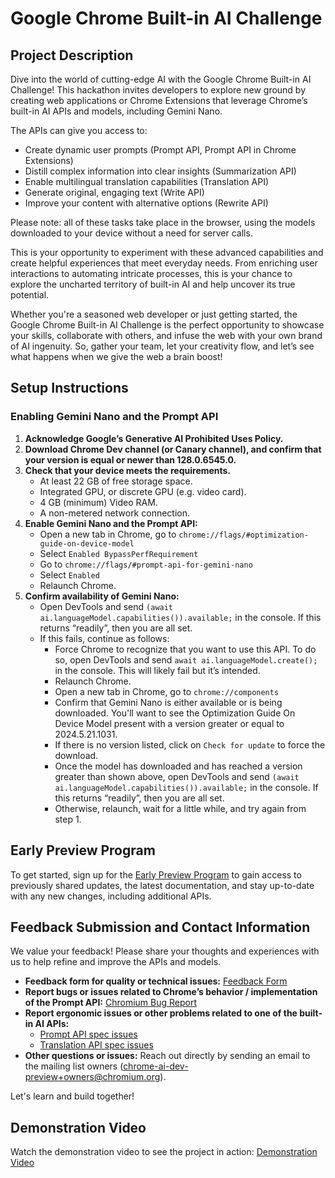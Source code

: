 # Google Chrome Built-in AI Challenge

## Project Description

Dive into the world of cutting-edge AI with the Google Chrome Built-in AI Challenge! This hackathon invites developers to explore new ground by creating web applications or Chrome Extensions that leverage Chrome’s built-in AI APIs and models, including Gemini Nano.

The APIs can give you access to:
- Create dynamic user prompts (Prompt API, Prompt API in Chrome Extensions)
- Distill complex information into clear insights (Summarization API)
- Enable multilingual translation capabilities (Translation API)
- Generate original, engaging text (Write API)
- Improve your content with alternative options (Rewrite API)

Please note: all of these tasks take place in the browser, using the models downloaded to your device without a need for server calls.

This is your opportunity to experiment with these advanced capabilities and create helpful experiences that meet everyday needs. From enriching user interactions to automating intricate processes, this is your chance to explore the uncharted territory of built-in AI and help uncover its true potential.

Whether you're a seasoned web developer or just getting started, the Google Chrome Built-in AI Challenge is the perfect opportunity to showcase your skills, collaborate with others, and infuse the web with your own brand of AI ingenuity. So, gather your team, let your creativity flow, and let’s see what happens when we give the web a brain boost!

## Setup Instructions

### Enabling Gemini Nano and the Prompt API

1. **Acknowledge Google’s Generative AI Prohibited Uses Policy.**
2. **Download Chrome Dev channel (or Canary channel), and confirm that your version is equal or newer than 128.0.6545.0.**
3. **Check that your device meets the requirements.**
   - At least 22 GB of free storage space.
   - Integrated GPU, or discrete GPU (e.g. video card).
   - 4 GB (minimum) Video RAM.
   - A non-metered network connection.
4. **Enable Gemini Nano and the Prompt API:**
   - Open a new tab in Chrome, go to `chrome://flags/#optimization-guide-on-device-model`
   - Select `Enabled BypassPerfRequirement`
   - Go to `chrome://flags/#prompt-api-for-gemini-nano`
   - Select `Enabled`
   - Relaunch Chrome.
5. **Confirm availability of Gemini Nano:**
   - Open DevTools and send `(await ai.languageModel.capabilities()).available;` in the console. If this returns “readily”, then you are all set.
   - If this fails, continue as follows:
     - Force Chrome to recognize that you want to use this API. To do so, open DevTools and send `await ai.languageModel.create();` in the console. This will likely fail but it’s intended.
     - Relaunch Chrome.
     - Open a new tab in Chrome, go to `chrome://components`
     - Confirm that Gemini Nano is either available or is being downloaded. You'll want to see the Optimization Guide On Device Model present with a version greater or equal to 2024.5.21.1031.
     - If there is no version listed, click on `Check for update` to force the download.
     - Once the model has downloaded and has reached a version greater than shown above, open DevTools and send `(await ai.languageModel.capabilities()).available;` in the console. If this returns “readily”, then you are all set.
     - Otherwise, relaunch, wait for a little while, and try again from step 1.

## Early Preview Program

To get started, sign up for the [Early Preview Program](https://chrome.dev/web-ai-demos/prompt-api-playground/) to gain access to previously shared updates, the latest documentation, and stay up-to-date with any new changes, including additional APIs.

## Feedback Submission and Contact Information

We value your feedback! Please share your thoughts and experiences with us to help refine and improve the APIs and models.

- **Feedback form for quality or technical issues:** [Feedback Form](https://goo.gle/chrome-ai-dev-preview-feedback-quality)
- **Report bugs or issues related to Chrome’s behavior / implementation of the Prompt API:** [Chromium Bug Report](https://bugs.chromium.org/)
- **Report ergonomic issues or other problems related to one of the built-in AI APIs:**
  - [Prompt API spec issues](https://github.com/WICG/prompt-api/issues)
  - [Translation API spec issues](https://github.com/WICG/translation-api/issues)
- **Other questions or issues:** Reach out directly by sending an email to the mailing list owners (chrome-ai-dev-preview+owners@chromium.org).

Let's learn and build together!

## Demonstration Video

Watch the demonstration video to see the project in action: [Demonstration Video](https://www.youtube.com/watch?v=example)
